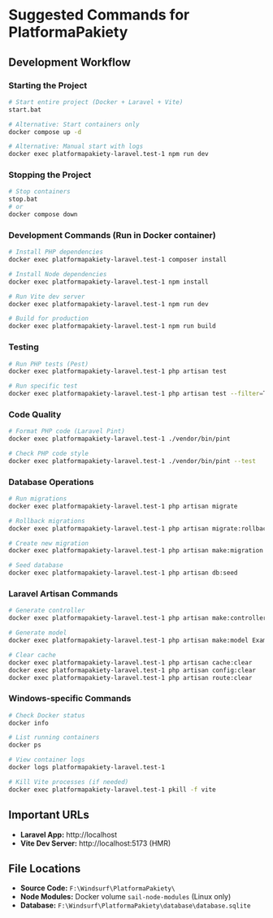 # Suggested Commands for PlatformaPakiety

## Development Workflow

### Starting the Project
```bash
# Start entire project (Docker + Laravel + Vite)
start.bat

# Alternative: Start containers only
docker compose up -d

# Alternative: Manual start with logs
docker exec platformapakiety-laravel.test-1 npm run dev
```

### Stopping the Project
```bash
# Stop containers
stop.bat
# or
docker compose down
```

### Development Commands (Run in Docker container)
```bash
# Install PHP dependencies
docker exec platformapakiety-laravel.test-1 composer install

# Install Node dependencies  
docker exec platformapakiety-laravel.test-1 npm install

# Run Vite dev server
docker exec platformapakiety-laravel.test-1 npm run dev

# Build for production
docker exec platformapakiety-laravel.test-1 npm run build
```

### Testing
```bash
# Run PHP tests (Pest)
docker exec platformapakiety-laravel.test-1 php artisan test

# Run specific test
docker exec platformapakiety-laravel.test-1 php artisan test --filter=TestName
```

### Code Quality
```bash
# Format PHP code (Laravel Pint)
docker exec platformapakiety-laravel.test-1 ./vendor/bin/pint

# Check PHP code style
docker exec platformapakiety-laravel.test-1 ./vendor/bin/pint --test
```

### Database Operations
```bash
# Run migrations
docker exec platformapakiety-laravel.test-1 php artisan migrate

# Rollback migrations
docker exec platformapakiety-laravel.test-1 php artisan migrate:rollback

# Create new migration
docker exec platformapakiety-laravel.test-1 php artisan make:migration create_example_table

# Seed database
docker exec platformapakiety-laravel.test-1 php artisan db:seed
```

### Laravel Artisan Commands
```bash
# Generate controller
docker exec platformapakiety-laravel.test-1 php artisan make:controller ExampleController

# Generate model
docker exec platformapakiety-laravel.test-1 php artisan make:model Example

# Clear cache
docker exec platformapakiety-laravel.test-1 php artisan cache:clear
docker exec platformapakiety-laravel.test-1 php artisan config:clear
docker exec platformapakiety-laravel.test-1 php artisan route:clear
```

### Windows-specific Commands
```bash
# Check Docker status
docker info

# List running containers
docker ps

# View container logs
docker logs platformapakiety-laravel.test-1

# Kill Vite processes (if needed)
docker exec platformapakiety-laravel.test-1 pkill -f vite
```

## Important URLs
- **Laravel App:** http://localhost
- **Vite Dev Server:** http://localhost:5173 (HMR)

## File Locations
- **Source Code:** `F:\Windsurf\PlatformaPakiety\`
- **Node Modules:** Docker volume `sail-node-modules` (Linux only)
- **Database:** `F:\Windsurf\PlatformaPakiety\database\database.sqlite`